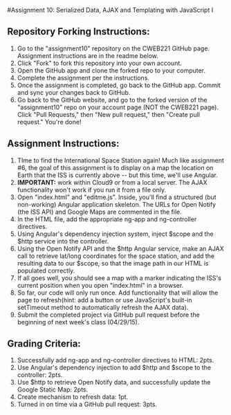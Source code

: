 #Assignment 10: Serialized Data, AJAX and Templating with JavaScript I

## Repository Forking Instructions:
1. Go to the "assignment10" repository on the CWEB221 GitHub page. Assignment instructions are in the readme below.
2. Click "Fork" to fork this repository into your own account.
3. Open the GitHub app and clone the forked repo to your computer.
4. Complete the assignment per the instructions.
5. Once the assignment is completed, go back to the GitHub app. Commit and sync your changes back to GitHub.
6. Go back to the GitHub website, and go to the forked version of the "assignment10" repo on your account page (NOT the CWEB221 page). Click "Pull Requests," then "New pull request," then "Create pull request." You're done!


## Assignment Instructions:
1. TIme to find the International Space Station again! Much like assignment #6, the goal of this assignment is to display on a map the location on Earth that the ISS is currently above -- but this time, we'll use Angular.
2. **IMPORTANT:** work within Cloud9 or from a local server. The AJAX functionality won't work if you run it from a file only.
3. Open "index.html" and "editme.js". Inside, you'll find a structured (but non-working) Angular application skeleton. The URLs for Open Notify (the ISS API) and Google Maps are commented in the file.
4. In the HTML file, add the appropriate ng-app and ng-controller directives.
5. Using Angular's dependency injection system, inject $scope and the $http service into the controller.
6. Using the Open Notify API and the $http Angular service, make an AJAX call to retrieve lat/long coordinates for the space station, and add the resulting data to our $scope, so that the image path in our HTML is populated correctly.
7. If all goes well, you should see a map with a marker indicating the ISS's current position when you open "index.html" in a browser.
8. So far, our code will only run once. Add functionality that will allow the page to refresh(hint: add a button or use JavaScript's built-in setTimeout method to automatically refresh the AJAX data).
9. Submit the completed project via GitHub pull request before the beginning of next week's class (04/29/15).


## Grading Criteria:
1. Successfully add ng-app and ng-controller directives to HTML: 2pts.
2. Use Angular's dependency injection to add $http and $scope to the controller: 2pts.
3. Use $http to retrieve Open Notify data, and successfully update the Google Static Map: 2pts.
4. Create mechanism to refresh data: 1pt.
5. Turned in on time via a GitHub pull request: 3pts.